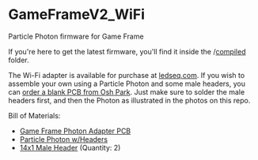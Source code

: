 # GameFrameV2_WiFi
Particle Photon firmware for Game Frame

If you're here to get the latest firmware, you'll find it inside the /[compiled](https://github.com/Jerware/GameFrameV2_WiFi/tree/master/compiled) folder.

The Wi-Fi adapter is available for purchase at [ledseq.com](http://www.ledseq.com). If you wish to assemble your own using a Particle Photon and some male headers, you can [order a blank PCB from Osh Park](https://oshpark.com/shared_projects/A1xRM1Wa). Just make sure to solder the male headers first, and then the Photon as illustrated in the photos on this repo.

Bill of Materials:
* [Game Frame Photon Adapter PCB](https://oshpark.com/shared_projects/A1xRM1Wa)
* [Particle Photon w/Headers](https://store.particle.io/)
* [14x1 Male Header](http://www.digikey.com/product-detail/en/PRPC014SAAN-RC/S1011EC-14-ND/2775240) (Quantity: 2)
